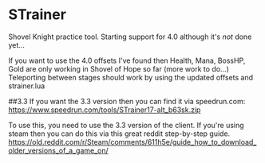 # STrainer
Shovel Knight practice tool.
Starting support for 4.0 although it's *not* done yet... 

If you want to use the 4.0 offsets I've found then Health, Mana, BossHP, Gold are only working in Shovel of Hope so far (more work to do...)
Teleporting between stages should work by using the updated offsets and strainer.lua

##3.3
If you want the 3.3 version then you can find it via speedrun.com:
https://www.speedrun.com/tools/STrainer17-alt_b63sk.zip

To use this, you need to use the 3.3 version of the client. If you're using steam then you can do this via this great reddit step-by-step guide. 
https://old.reddit.com/r/Steam/comments/611h5e/guide_how_to_download_older_versions_of_a_game_on/



